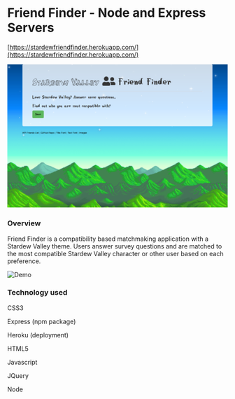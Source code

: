# Friend Finder - Node and Express Servers

[https://stardewfriendfinder.herokuapp.com/](https://stardewfriendfinder.herokuapp.com/)

![front page](friend_finder.PNG)

### Overview

Friend Finder is a compatibility based matchmaking application with a Stardew Valley theme. Users answer survey questions and are matched to the most compatible Stardew Valley character or other user based on each preference.

![Demo](demo.PNG)

### Technology used

CSS3

Express (npm package)

Heroku (deployment)

HTML5 

Javascript

JQuery

Node